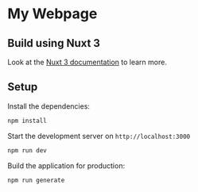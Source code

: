 # My Webpage
## Build using Nuxt 3

Look at the [Nuxt 3 documentation](https://nuxt.com/docs/getting-started/introduction) to learn more.

## Setup

Install the dependencies:

```bash
npm install
```

Start the development server on `http://localhost:3000`

```bash
npm run dev
```

Build the application for production:

```bash
npm run generate
```
